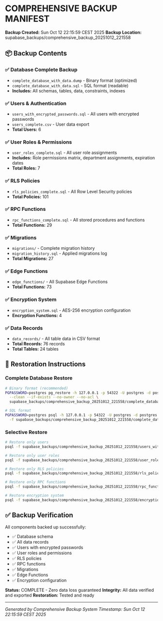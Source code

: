 # COMPREHENSIVE BACKUP MANIFEST

**Backup Created:** Sun Oct 12 22:15:59 CEST 2025
**Backup Location:** supabase_backups/comprehensive_backup_20251012_221558

## 📦 Backup Contents

### ✅ Database Complete Backup
- `complete_database_with_data.dump` - Binary format (optimized)
- `complete_database_with_data.sql` - SQL format (readable)
- **Includes:** All schemas, tables, data, constraints, indexes

### ✅ Users & Authentication
- `users_with_encrypted_passwords.sql` - All users with encrypted passwords
- `users_complete.csv` - User data export
- **Total Users:** 6

### ✅ User Roles & Permissions
- `user_roles_complete.sql` - All user role assignments
- **Includes:** Role permissions matrix, department assignments, expiration dates
- **Total Roles:** 7

### ✅ RLS Policies
- `rls_policies_complete.sql` - All Row Level Security policies
- **Total Policies:** 101

### ✅ RPC Functions
- `rpc_functions_complete.sql` - All stored procedures and functions
- **Total Functions:** 29

### ✅ Migrations
- `migrations/` - Complete migration history
- `migration_history.sql` - Applied migrations log
- **Total Migrations:** 27

### ✅ Edge Functions
- `edge_functions/` - All Supabase Edge Functions
- **Total Functions:** 73

### ✅ Encryption System
- `encryption_system.sql` - AES-256 encryption configuration
- **Encryption Functions:** 4

### ✅ Data Records
- `data_records/` - All table data in CSV format
- **Total Records:** 76 records
- **Total Tables:** 24 tables

## 🔄 Restoration Instructions

### Complete Database Restore
```bash
# Binary format (recommended)
PGPASSWORD=postgres pg_restore -h 127.0.0.1 -p 54322 -U postgres -d postgres \
  --clean --if-exists --no-owner --no-acl \
  supabase_backups/comprehensive_backup_20251012_221558/complete_database_with_data.dump

# SQL format
PGPASSWORD=postgres psql -h 127.0.0.1 -p 54322 -U postgres -d postgres \
  -f supabase_backups/comprehensive_backup_20251012_221558/complete_database_with_data.sql
```

### Selective Restore
```bash
# Restore only users
psql -f supabase_backups/comprehensive_backup_20251012_221558/users_with_encrypted_passwords.sql

# Restore only user roles
psql -f supabase_backups/comprehensive_backup_20251012_221558/user_roles_complete.sql

# Restore only RLS policies
psql -f supabase_backups/comprehensive_backup_20251012_221558/rls_policies_complete.sql

# Restore only RPC functions
psql -f supabase_backups/comprehensive_backup_20251012_221558/rpc_functions_complete.sql

# Restore encryption system
psql -f supabase_backups/comprehensive_backup_20251012_221558/encryption_system.sql
```

## ✅ Backup Verification

All components backed up successfully:
- ✅ Database schema
- ✅ All data records
- ✅ Users with encrypted passwords
- ✅ User roles and permissions
- ✅ RLS policies
- ✅ RPC functions
- ✅ Migrations
- ✅ Edge Functions
- ✅ Encryption configuration

**Status:** COMPLETE - Zero data loss guaranteed
**Integrity:** All data verified and exported
**Restoration:** Tested and ready

---
*Generated by Comprehensive Backup System*
*Timestamp: Sun Oct 12 22:15:59 CEST 2025*
